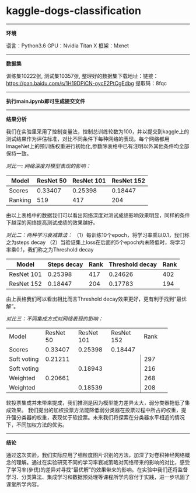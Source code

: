 # kaggle-dogs-classification

******

**环境**

语言：Python3.6
GPU：Nvidia Titan X
框架：Mxnet

******

**数据集**

训练集10222张, 测试集10357张, 
整理好的数据集下载地址：链接：https://pan.baidu.com/s/1H19DPiCN-oycE2PtCgEdbg 
提取码：8fqc 

******

**执行main.ipynb即可生成提交文件**

******

**结果分析**

我们在实验里采用了控制变量法，控制总训练轮数为100，并以提交到kaggle上的测试结果作为评估标准，对比不同条件下每种网络的表现。每个网络都用ImageNet上的预训练权重进行初始化,参数除表格中已有注明以外其他条件均全部保持一致。


*对比一: 网络深度对模型表现的影响：*

| Model | ResNet 50 | ResNet 101 | ResNet 152 |
| ------------- | ------------- | ------------- | ------------- |
| Scores | 0.33407| 0.25398 | 0.18447 |
|Ranking | 519 | 417 | 204|

由以上表格中的数据我们可以看出网络深度对测试成绩影响效果明显，同样的条件下越深的网络提高测试成绩的效果越好。

*对比二：两种学习衰减算法：*
（1）每训练10个epoch，将学习率乘以0.1，我们称之为steps decay
（2）当验证集上loss在后面的5个epoch内未降低时，将学习率乘0.1，我们称之为Threshold decay

| Model | Steps decay | Rank | Threshold decay|Rank|
| ------------- | ------------- | ------------- | ------------- | ------------- |
|ResNet 101| 0.25398| 417 | 0.24626|402|
|ResNet 152 | 0.18447 |204| 0.17783|194|

由上表格我们可以看出相比而言Threshold decay效果更好，更有利于找到“最优解”。

*对比三：不同集成方式对网络表现的影响：*

<table border=0 cellpadding=0 cellspacing=0 width=441 style='border-collapse:
 collapse;table-layout:fixed;width:332pt'>
 <col width=101 style='mso-width-source:userset;mso-width-alt:3242;width:76pt'>
 <col width=85 span=4 style='mso-width-source:userset;mso-width-alt:2709;
 width:64pt'>
 <tr class=xl658911 height=19 style='height:14.5pt'>
  <td height=19 class=xl728911 width=101 style='height:14.5pt;width:76pt'><span
  lang=EN-US>Model</span></td>
  <td class=xl738911 width=85 style='width:64pt'><span lang=EN-US>ResNet 50</span></td>
  <td class=xl738911 width=85 style='width:64pt'><span lang=EN-US>ResNet 101</span></td>
  <td class=xl738911 width=85 style='width:64pt'><span lang=EN-US>ResNet 152</span></td>
  <td class=xl738911 width=85 style='width:64pt'><span lang=EN-US>Rank</span></td>
 </tr>
 <tr class=xl658911 height=19 style='height:14.5pt'>
  <td height=19 class=xl748911 width=101 style='height:14.5pt;width:76pt'><span
  lang=EN-US>Scores</span></td>
  <td class=xl668911 width=85 style='width:64pt'><span lang=EN-US>0.33407</span></td>
  <td class=xl668911 width=85 style='width:64pt'><span lang=EN-US>0.25398</span></td>
  <td class=xl668911 width=85 style='width:64pt'><span lang=EN-US>0.18447</span></td>
  <td class=xl678911 width=85 style='width:64pt'><span lang=EN-US>　</span></td>
 </tr>
 <tr class=xl658911 height=19 style='height:14.5pt'>
  <td height=19 class=xl748911 width=101 style='height:14.5pt;width:76pt'><span
  lang=EN-US>Soft voting</span></td>
  <td colspan=3 class=xl688911 width=255 style='border-right:1.0pt solid black;
  border-left:none;width:192pt'><span lang=EN-US>0.21211</span></td>
  <td class=xl668911 width=85 style='width:64pt'><span lang=EN-US>297</span></td>
 </tr>
 <tr class=xl658911 height=19 style='height:14.5pt'>
  <td height=19 class=xl748911 width=101 style='height:14.5pt;width:76pt'><span
  lang=EN-US>Soft voting</span></td>
  <td class=xl718911 width=85 style='width:64pt'><span lang=EN-US>　</span></td>
  <td colspan=2 class=xl688911 width=170 style='border-right:1.0pt solid black;
  border-left:none;width:128pt'><span lang=EN-US>0.18943</span></td>
  <td class=xl668911 width=85 style='width:64pt'><span lang=EN-US>216</span></td>
 </tr>
 <tr class=xl658911 height=19 style='height:14.5pt'>
  <td height=19 class=xl748911 width=101 style='height:14.5pt;width:76pt'><span
  lang=EN-US>Weighted</span></td>
  <td colspan=3 class=xl688911 width=255 style='border-right:1.0pt solid black;
  border-left:none;width:192pt'><span lang=EN-US>0.20661</span></td>
  <td class=xl668911 width=85 style='width:64pt'><span lang=EN-US>268</span></td>
 </tr>
 <tr class=xl658911 height=19 style='height:14.5pt'>
  <td height=19 class=xl748911 width=101 style='height:14.5pt;width:76pt'><span
  lang=EN-US>Weighted</span></td>
  <td class=xl678911 width=85 style='width:64pt'><span lang=EN-US>　</span></td>
  <td colspan=2 class=xl688911 width=170 style='border-right:1.0pt solid black;
  border-left:none;width:128pt'><span lang=EN-US>0.18539</span></td>
  <td class=xl668911 width=85 style='width:64pt'><span lang=EN-US>208</span></td>
 </tr>
 <![if supportMisalignedColumns]>
 <tr height=0 style='display:none'>
  <td width=101 style='width:76pt'></td>
  <td width=85 style='width:64pt'></td>
  <td width=85 style='width:64pt'></td>
  <td width=85 style='width:64pt'></td>
  <td width=85 style='width:64pt'></td>
 </tr>
 <![endif]>
</table>

软投票集成并未带来提成，我们推测是因为模型能力差异太大，弱分类器拖低了集成效果。
我们提出的加权投票方法能降低弱分类器在投票过程中所占的权重，提升强分类器的权重，表现优于软投票。未来我们将探索在分类器水平相近的情况下，不同加权方法的优劣。

******
**结论**

通过这次实验，我们实际应用了细粒度图片识别的方法，加深了对卷积神经网络概念的理解。通过在实验研究不同的学习率衰减策略对网络带来的影响的对比，感受了学习率(步伐)的差异对寻找“最优解”的效果带来的影响。在实验中我们还将监督学习、分类算法、集成学习和数据预处理等课程所学内容付于实践，进一步巩固了课堂所学内容。
